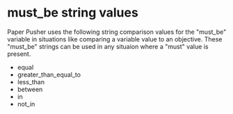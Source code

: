 must_be string values
=============

Paper Pusher uses the following string comparison values for the "must_be" variable in situations like comparing a variable value to an objective. These "must_be" strings can be used in any situaion where a "must" value is present.

* equal
* greater_than_equal_to
* less_than
* between
* in
* not_in
